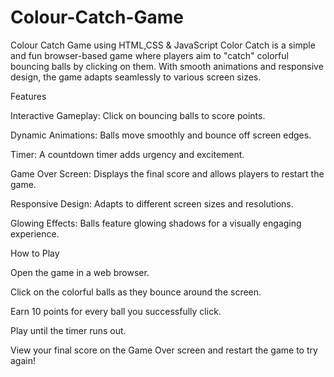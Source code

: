 # Colour-Catch-Game
Colour Catch Game using HTML,CSS &amp; JavaScript
Color Catch is a simple and fun browser-based game where players aim to "catch" colorful bouncing balls by clicking on them. With smooth animations and responsive design, the game adapts seamlessly to various screen sizes.

Features

Interactive Gameplay: Click on bouncing balls to score points.

Dynamic Animations: Balls move smoothly and bounce off screen edges.

Timer: A countdown timer adds urgency and excitement.

Game Over Screen: Displays the final score and allows players to restart the game.

Responsive Design: Adapts to different screen sizes and resolutions.

Glowing Effects: Balls feature glowing shadows for a visually engaging experience.

How to Play

Open the game in a web browser.

Click on the colorful balls as they bounce around the screen.

Earn 10 points for every ball you successfully click.

Play until the timer runs out.

View your final score on the Game Over screen and restart the game to try again!

